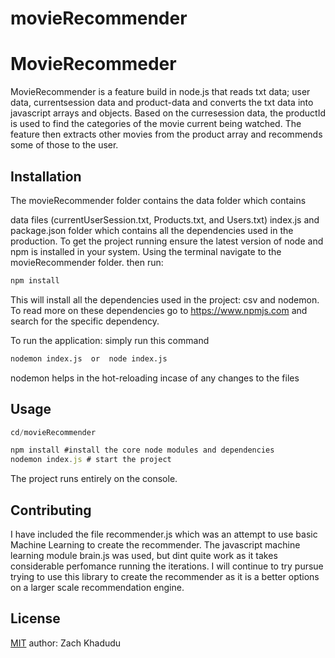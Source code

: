 # movieRecommender
# MovieRecommeder

MovieRecommender is a feature build in node.js that reads txt data; user data, currentsession data and product-data and converts the txt data into javascript arrays and objects. Based on the curresession data, the productId is used to find the categories of the movie current being watched. The feature then extracts other movies from the product array and recommends some of those to the user.

## Installation

The movieRecommender folder contains the data folder which contains 

data files (currentUserSession.txt, Products.txt, and Users.txt) 
index.js and package.json folder which contains all the dependencies used in the production. To get the project running ensure the latest version of node and npm is installed in your system. Using the terminal navigate to the movieRecommender folder. then run:

```bash
npm install
```
This will install all the dependencies used in the project: csv and nodemon. To read more on these dependencies go to https://www.npmjs.com and search for the specific dependency.

To run the application: simply run this command
```bash
nodemon index.js  or  node index.js
```
nodemon helps in the hot-reloading incase of any changes to the files

## Usage

```node.js
cd/movieRecommender

npm install #install the core node modules and dependencies
nodemon index.js # start the project
```
The project runs entirely on the console.
## Contributing
I have included the file recommender.js which was an attempt to use basic Machine Learning to create the recommender. The javascript machine learning module brain.js was used, but dint quite work as it takes considerable perfomance running the iterations. I will continue to try pursue trying to use this library to create the recommender as it is a better options on a larger scale recommendation engine.

## License
[MIT](https://choosealicense.com/licenses/mit/)
author: Zach Khadudu
